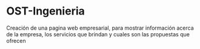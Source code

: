 # OST-Ingenieria
Creación de una pagina web empresarial, para mostrar información acerca de la empresa, los servicios que brindan y cuales son las propuestas que ofrecen
